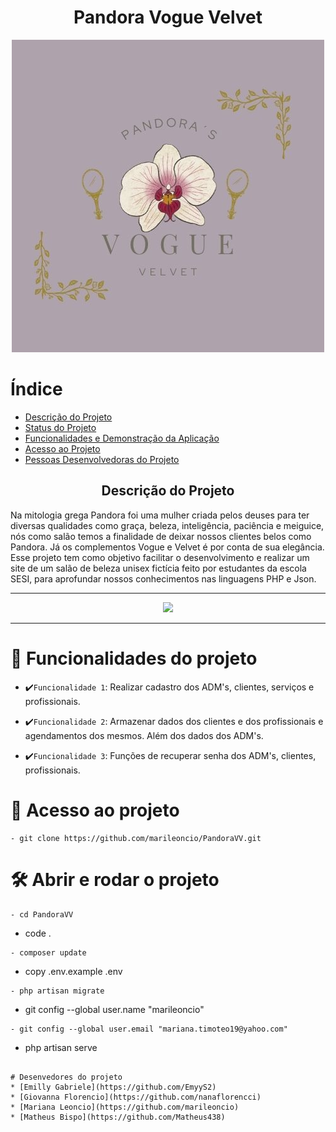 <h1 align="center"> Pandora Vogue Velvet </h1>
<p align="center">
<img src="Pandora VV.jpg" alt="LOGO">
</p>

# Índice 
* [Descrição do Projeto](#descrição-do-projeto)
* [Status do Projeto](#status-do-Projeto)
* [Funcionalidades e Demonstração da Aplicação](#funcionalidades-do-projeto)
* [Acesso ao Projeto](#acesso-ao-projeto)
* [Pessoas Desenvolvedoras do Projeto](#pessoas-desenvolvedoras)


<h2 align="center">Descrição do Projeto</h2>
Na mitologia grega Pandora foi uma mulher criada pelos deuses para ter diversas qualidades como graça, beleza, inteligência, paciência e meiguice, nós como salão temos a finalidade de deixar nossos clientes belos como Pandora. Já os complementos Vogue e Velvet é por conta de sua elegância. Esse projeto tem como objetivo facilitar o desenvolvimento e realizar um site de um salão de beleza unisex fictícia feito por estudantes da escola SESI, para aprofundar nossos conhecimentos nas linguagens PHP e Json.
<hr>

<p align="center">
<img loading="lazy" src="http://img.shields.io/static/v1?label=STATUS&message=EM%20DESENVOLVIMENTO&color=7159c1&style=for-the-badge"/>
</p>
<hr>

# :hammer: Funcionalidades do projeto
* ✔️`Funcionalidade 1`: Realizar cadastro dos ADM's, clientes, serviços e profissionais. 

* ✔️`Funcionalidade 2`: Armazenar dados dos clientes e dos profissionais e agendamentos dos mesmos. Além dos dados dos ADM's.  

* ✔️`Funcionalidade 3`: Funções de recuperar senha dos ADM's, clientes, profissionais. 

 # 📁 Acesso ao projeto
 ```
 - git clone https://github.com/marileoncio/PandoraVV.git
  ```

# 🛠️ Abrir e rodar o projeto
 ```
- cd PandoraVV
 ```
- code .
 ```
- composer update
 ```
- copy .env.example .env
 ```
- php artisan migrate
 ```
- git config --global user.name "marileoncio"
 ```
- git config --global user.email "mariana.timoteo19@yahoo.com"
 ```
- php artisan serve
 ```

# Desenvedores do projeto 
* [Emilly Gabriele](https://github.com/EmyyS2)
* [Giovanna Florencio](https://github.com/nanaflorencci)
* [Mariana Leoncio](https://github.com/marileoncio)
* [Matheus Bispo](https://github.com/Matheus438)
